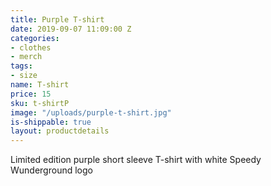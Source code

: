 ```yaml
---
title: Purple T-shirt
date: 2019-09-07 11:09:00 Z
categories:
- clothes
- merch
tags:
- size
name: T-shirt
price: 15
sku: t-shirtP
image: "/uploads/purple-t-shirt.jpg"
is-shippable: true
layout: productdetails
---
```


Limited edition purple short sleeve T-shirt with white Speedy Wunderground logo
